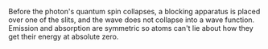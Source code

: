 Before the photon's quantum spin collapses, a blocking apparatus is placed over one of the slits, and the wave does not collapse into a wave function. Emission and absorption are symmetric so atoms can't lie about how they get their energy at absolute zero.
